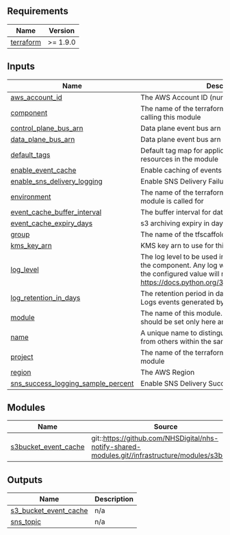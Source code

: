 <!-- BEGIN_TF_DOCS -->
<!-- markdownlint-disable -->
<!-- vale off -->

## Requirements

| Name | Version |
|------|---------|
| <a name="requirement_terraform"></a> [terraform](#requirement\_terraform) | >= 1.9.0 |
## Inputs

| Name | Description | Type | Default | Required |
|------|-------------|------|---------|:--------:|
| <a name="input_aws_account_id"></a> [aws\_account\_id](#input\_aws\_account\_id) | The AWS Account ID (numeric) | `string` | n/a | yes |
| <a name="input_component"></a> [component](#input\_component) | The name of the terraformscaffold component calling this module | `string` | n/a | yes |
| <a name="input_control_plane_bus_arn"></a> [control\_plane\_bus\_arn](#input\_control\_plane\_bus\_arn) | Data plane event bus arn | `string` | n/a | yes |
| <a name="input_data_plane_bus_arn"></a> [data\_plane\_bus\_arn](#input\_data\_plane\_bus\_arn) | Data plane event bus arn | `string` | n/a | yes |
| <a name="input_default_tags"></a> [default\_tags](#input\_default\_tags) | Default tag map for application to all taggable resources in the module | `map(string)` | `{}` | no |
| <a name="input_enable_event_cache"></a> [enable\_event\_cache](#input\_enable\_event\_cache) | Enable caching of events to an S3 bucket | `bool` | `false` | no |
| <a name="input_enable_sns_delivery_logging"></a> [enable\_sns\_delivery\_logging](#input\_enable\_sns\_delivery\_logging) | Enable SNS Delivery Failure Notifications | `bool` | `false` | no |
| <a name="input_environment"></a> [environment](#input\_environment) | The name of the terraformscaffold environment the module is called for | `string` | n/a | yes |
| <a name="input_event_cache_buffer_interval"></a> [event\_cache\_buffer\_interval](#input\_event\_cache\_buffer\_interval) | The buffer interval for data firehose | `number` | `500` | no |
| <a name="input_event_cache_expiry_days"></a> [event\_cache\_expiry\_days](#input\_event\_cache\_expiry\_days) | s3 archiving expiry in days | `number` | `30` | no |
| <a name="input_group"></a> [group](#input\_group) | The name of the tfscaffold group | `string` | `null` | no |
| <a name="input_kms_key_arn"></a> [kms\_key\_arn](#input\_kms\_key\_arn) | KMS key arn to use for this function | `string` | n/a | yes |
| <a name="input_log_level"></a> [log\_level](#input\_log\_level) | The log level to be used in lambda functions within the component. Any log with a lower severity than the configured value will not be logged: https://docs.python.org/3/library/logging.html#levels | `string` | `"WARN"` | no |
| <a name="input_log_retention_in_days"></a> [log\_retention\_in\_days](#input\_log\_retention\_in\_days) | The retention period in days for the Cloudwatch Logs events generated by the lambda function | `number` | n/a | yes |
| <a name="input_module"></a> [module](#input\_module) | The name of this module. This is a special variable, it should be set only here and never overridden. | `string` | `"eventpub"` | no |
| <a name="input_name"></a> [name](#input\_name) | A unique name to distinguish this module invocation from others within the same CSI scope | `string` | n/a | yes |
| <a name="input_project"></a> [project](#input\_project) | The name of the terraformscaffold project calling the module | `string` | n/a | yes |
| <a name="input_region"></a> [region](#input\_region) | The AWS Region | `string` | n/a | yes |
| <a name="input_sns_success_logging_sample_percent"></a> [sns\_success\_logging\_sample\_percent](#input\_sns\_success\_logging\_sample\_percent) | Enable SNS Delivery Successful Sample Percentage | `number` | `0` | no |
## Modules

| Name | Source | Version |
|------|--------|---------|
| <a name="module_s3bucket_event_cache"></a> [s3bucket\_event\_cache](#module\_s3bucket\_event\_cache) | git::https://github.com/NHSDigital/nhs-notify-shared-modules.git//infrastructure/modules/s3bucket | v1.0.8 |
## Outputs

| Name | Description |
|------|-------------|
| <a name="output_s3_bucket_event_cache"></a> [s3\_bucket\_event\_cache](#output\_s3\_bucket\_event\_cache) | n/a |
| <a name="output_sns_topic"></a> [sns\_topic](#output\_sns\_topic) | n/a |
<!-- vale on -->
<!-- markdownlint-enable -->
<!-- END_TF_DOCS -->
